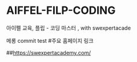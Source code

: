 # AIFFEL-FILP-CODING
아이펠 교육, 플립 - 코딩 마스터 , with swexpertacade

메롱
commit test
#주요 홈페이지 링크

##https://swexpertacademy.com/
